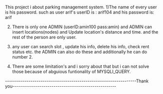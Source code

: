 This project i about parking management system. 
1)The name of every user is his password.
such as user arif's userID is : arif104 and his password is: arif

2) There is only one ADMIN  (userID:amin100  pass:amin) and ADMIN can  insert locations(nodes) and Update location's distance and time.
and the rest of the person are only user. 

3) any user can search slot , update his info, delete his info, check rent status etc. the ADMIN can also do these and additionally he can do number 2. 


4) There are some limitation's and i sorry about that but i can not solve those because of abguious funtionality of MYSQLI_QUERY.








-------------------------------------------------------------------Thank you-----------------------------------------------------